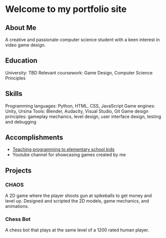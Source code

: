 # Welcome to my portfolio site
## About Me

A creative and passionate computer science student with a keen interest in video game design.

## Education

University: TBD
Relevant coursework: Game Design, Computer Science Principles

## Skills

Programming languages: Python, HTML, CSS, JavaScript
Game engines: Unity, Ursina
Tools: Blender, Audacity, Visual Studio, Git
Game design principles: gameplay mechanics, level design, user interface design, testing and debugging

## Accomplishments

* [Teaching programming to elementary school kids](./teaching/index.md)
* Youtube channel for showcasing games created by me

## Projects

### CHAOS

A 2D game where the player shoots gun at spikeballs to get money and level up. Designed and scripted
the 2D models, game mechanics, and animations.

### Chess Bot
A chess bot that plays at the same level of a 1200 rated human player.